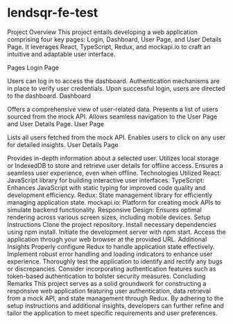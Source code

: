 # lendsqr-fe-test
Project Overview
This project entails developing a web application comprising four key pages: Login, Dashboard, User Page, and User Details Page. It leverages React, TypeScript, Redux, and mockapi.io to craft an intuitive and adaptable user interface.

Pages
Login Page

Users can log in to access the dashboard.
Authentication mechanisms are in place to verify user credentials.
Upon successful login, users are directed to the dashboard.
Dashboard

Offers a comprehensive view of user-related data.
Presents a list of users sourced from the mock API.
Allows seamless navigation to the User Page and User Details Page.
User Page

Lists all users fetched from the mock API.
Enables users to click on any user for detailed insights.
User Details Page

Provides in-depth information about a selected user.
Utilizes local storage or IndexedDB to store and retrieve user details for offline access.
Ensures a seamless user experience, even when offline.
Technologies Utilized
React: JavaScript library for building interactive user interfaces.
TypeScript: Enhances JavaScript with static typing for improved code quality and development efficiency.
Redux: State management library for efficiently managing application state.
mockapi.io: Platform for creating mock APIs to simulate backend functionality.
Responsive Design: Ensures optimal rendering across various screen sizes, including mobile devices.
Setup Instructions
Clone the project repository.
Install necessary dependencies using npm install.
Initiate the development server with npm start.
Access the application through your web browser at the provided URL.
Additional Insights
Properly configure Redux to handle application state effectively.
Implement robust error handling and loading indicators to enhance user experience.
Thoroughly test the application to identify and rectify any bugs or discrepancies.
Consider incorporating authentication features such as token-based authentication to bolster security measures.
Concluding Remarks
This project serves as a solid groundwork for constructing a responsive web application featuring user authentication, data retrieval from a mock API, and state management through Redux. By adhering to the setup instructions and additional insights, developers can further refine and tailor the application to meet specific requirements and user preferences.




